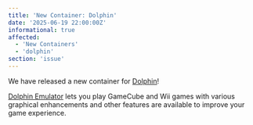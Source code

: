 ```yaml
---
title: 'New Container: Dolphin'
date: '2025-06-19 22:00:00Z'
informational: true
affected:
  - 'New Containers'
  - 'dolphin'
section: 'issue'
---
```

We have released a new container for [Dolphin](https://github.com/linuxserver/docker-dolphin/)!

[Dolphin Emulator](https://dolphin-emu.org/) lets you play GameCube and Wii games with various graphical enhancements and other features are available to improve your game experience.

